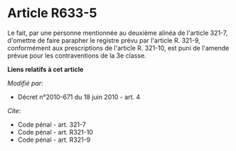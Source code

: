 # Article R633-5

Le fait, par une personne mentionnée au deuxième alinéa de l'article 321-7, d'omettre de faire parapher le registre prévu par
l'article R. 321-9, conformément aux prescriptions de l'article R. 321-10, est puni de l'amende prévue pour les
contraventions de la 3e classe.

**Liens relatifs à cet article**

_Modifié par_:

  - Décret n°2010-671 du 18 juin 2010 - art. 4

_Cite_:

  - Code pénal - art. 321-7
  - Code pénal - art. R321-10
  - Code pénal - art. R321-9
